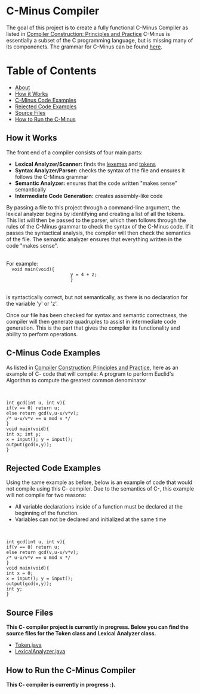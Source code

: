 <h1 id="about"><b>C-Minus Compiler</b></h1>

<p>The goal of this project is to create a fully functional C-Minus Compiler as listed in <a href="https://www.amazon.com/Compiler-Construction-Principles-Kenneth-Louden/dp/0534939724">Compiler Construction: Principles and Practice</a>
    C-Minus is essentially a subset of the C programming language, but is missing many of its componenets. The grammar for C-Minus can be found
    <a href="http://www.csci-snc.com/ExamplesX/C-Syntax.pdf">here</a>.
    
<h1 id="toc">Table of Contents</h2>
<ul>
    <li><a href="#about">About</a></li>
    <li><a href="#howitworks">How it Works</a></li>
    <li><a href="#cminusexamples">C-Minus Code Examples</a></li>
    <li><a href="rejectedcode">Rejected Code Examples</a></li>
    <li><a href="sourcefiles">Source Files</a></li>
    <li><a href="runcode">How to Run the C-Minus</a></li>
</ul>
    
<h2 id="howitworks">How it Works</h2>
<p>The front end of a compiler consists of four main parts:
     <ul>
      <li><b>Lexical Analyzer/Scanner:</b> finds the <a href="https://en.wikipedia.org/wiki/Lexical_analysis#Lexeme">lexemes</a> and <a href="https://en.wikipedia.org/wiki/Lexical_analysis#Token">tokens</a></li>
      <li><b>Syntax Analyzer/Parser:</b> checks the syntax of the file and ensures it follows the C-Minus grammar</li>
      <li><b>Semantic Analyzer:</b> ensures that the code written "makes sense" semantically</li> 
      <li><b>Intermediate Code Generation:</b> creates assembly-like code</li></ul>

By passing a file to this project through a command-line argument, the lexical analyzer begins by identifying and creating a list of all the tokens. This list will then be passed to the parser, which then
follows through the rules of the C-Minus grammar to check the syntax of the C-Minus code. If it passes the syntactical analysis, the compiler will then
check the semantics of the file. The semantic analyzer ensures that everything written in the code "makes sense".</p>
<p><br>          For example:<br>
       <code>  void main(void){
                        y = 4 + z;
                        } </code></p><br>
is syntactically correct, but not semantically, as there is no declaration for the variable 'y' or 'z'.</p>
<p>Once our file has been checked for syntax and semantic correctness, the compiler will then generate quadruples to assist in intermediate code generation. This is the part that gives the compiler its functionality and ability to perform operations.</p>

<h2 id="cminusexamples">C-Minus Code Examples</h2>
<p>As listed in  <a href="https://www.amazon.com/Compiler-Construction-Principles-Kenneth-Louden/dp/0534939724">Compiler Construction: Principles and Practice</a>, here as an example of C- code that will compile: A program to perform Euclid's Algorithm to compute the greatest common denominator</p><br>
    

    int gcd(int u, int v){
    if(v == 0) return u;
    else return gcd(v,u-u/v*v);
    /* u-u/v*v == u mod v */
    }
    void main(void){
    int x; int y;
    x = input(); y = input();
    output(gcd(x,y));
    }

    
<h2 id="rejectedcode">Rejected Code Examples</h2>
<p>Using the same example as before, below is an example of code that would not compile using this C- compiler. Due to the semantics of C-, this example will not compile for two reasons: 
<ul>
    <li>All variable declarations inside of a function must be declared at the beginning of the function.</li>
    <li>Variables can not be declared and initialized at the same time</li>
</ul>
</p><br>

    int gcd(int u, int v){
    if(v == 0) return u;
    else return gcd(v,u-u/v*v);
    /* u-u/v*v == u mod v */
    }
    void main(void){
    int x = 0; 
    x = input(); y = input();
    output(gcd(x,y));
    int y;
    }
    
<h2 id="sourcefiles">Source Files</h2>
<b>This C- compiler project is currently in progress. Below you can find the source files for the Token class and Lexical Analyzer class.</b>
<ul>
    <li><a href="Token.java">Token.java</a></li>
    <li><a href="LexicalAnalyzer.java">LexicalAnalyzer.java</a></li>
</ul>
<h2 id="runcode">How to Run the C-Minus Compiler</h2>
<b>This C- compiler is currently in progress :).</b>
